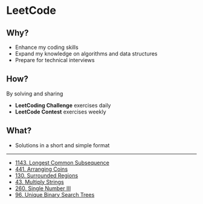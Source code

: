 # LeetCode

## Why?

- Enhance my coding skills
- Expand my knowledge on algorithms and data structures
- Prepare for technical interviews

## How?

By solving and sharing

- **LeetCoding Challenge** exercises daily
- **LeetCode Contest** exercises weekly

## What?

- Solutions in a short and simple format

----

- [1143. Longest Common Subsequence](1143_LongestCommonSubsequence.md)
- [441. Arranging Coins](Solutions/441_ArrangingCoins.md)
- [130. Surrounded Regions](Solutions/130_SurroundedRegions.md)
- [43. Multiply Strings](Solutions/43_MultiplyStrings.md)
- [260. Single Number III](Solutions/260_SingleNumberIII.md)
- [96. Unique Binary Search Trees](Solutions/96_UniqueBinarySearchTrees.md)
